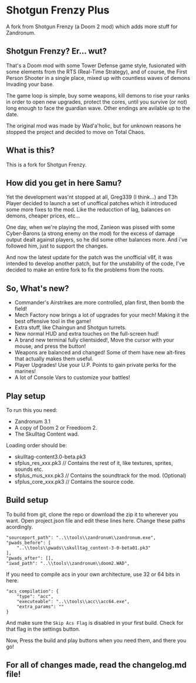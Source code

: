 # Shotgun Frenzy Plus
A fork from Shotgun Frenzy (a Doom 2 mod) which adds more stuff for Zandronum.

## Shotgun Frenzy? Er... wut?
That's a Doom mod with some Tower Defense game style, fusionated with some elements from the RTS (Real-Time Strategy), and of course, the First Person Shooter in a single place, mixed up with countless waves of demons Invading your base.

The game loop is simple, buy some weapons, kill demons to rise your ranks in order to open new upgrades, protect the cores, until you survive (or not) long enough to face the guardian wave. Other endings are avilable up to the date.

The original mod was made by Wad'a'holic, but for unknown reasons he stopped the project and decided to move on Total Chaos.

## What is this?
This is a fork for Shotgun Frenzy.

## How did you get in here Samu?
Yet the development was'nt stopped at all, Greg339 (I think...) and T3h Player decided to launch a set of unoffical patches which it introduced some more fixes to the mod. Like the reducction of lag, balances on demons, cheaper prices, etc...

One day, when we're playing the mod, Zanieon was pissed with some Cyber-Barons (a strong enemy on the mod) for the excess of damage output dealt against players, so he did some other balances more. And i've followed him, just to support the changes.

And now the latest update for the patch was the unofficial v8f, it was intended to develop another patch, but for the unstability of the code, I've decided to make an entire fork to fix the problems from the roots.

## So, What's new?
* Commander's Airstrikes are more controlled, plan first, then bomb the field!
* Mech Factory now brings a lot of upgrades for your mech! Making it the best offensive tool in the game!
* Extra stuff, like Chaingun and Shotgun turrets.
* New normal HUD and extra touches on the full-screen hud!
* A brand new terminal fully clientsided!, Move the cursor with your mouse, and press the button!
* Weapons are balanced and changed! Some of them have new alt-fires that actually makes them useful.
* Player Upgrades! Use your U.P. Points to gain private perks for the marines!
* A lot of Console Vars to customize your battles!

## Play setup

To run this you need:
* Zandronum 3.1
* A copy of Doom 2 or Freedoom 2.
* The Skulltag Content wad.

Loading order should be:
* skulltag-content3.0-beta.pk3
* sfplus_res_xxx.pk3  // Contains the rest of it, like textures, sprites, sounds etc.
* sfplus_mus_xxx.pk3  // Contains the soundtrack for the mod. (Optional)
* sfplus_core_xxx.pk3 // Contains the source code.

## Build setup

To build from git, clone the repo or download the zip it to wherever you want. 
Open project.json file and edit these lines here. Change these paths acordingly.

    "sourceport_path": "..\\tools\\zandronum\\zandronum.exe", 
    "pwads_before": [
        "..\\tools\\pwads\\skulltag_content-3-0-beta01.pk3"
    ],
    "pwads_after": [],
    "iwad_path": "..\\tools\\zandronum\\doom2.WAD",

If you need to compile acs in your own architecture, use 32 or 64 bits in here.

    "acs_compilation": {
        "type": "acc",
        "executeable": "..\\tools\\acc\\acc64.exe",
        "extra_params": ""
    }

And make sure the `Skip Acs Flag` is disabled in your first build. Check for that flag in the settings button.

Now, Press the build and play buttons when you need them, and there you go!

## For all of changes made, read the changelog.md file!
